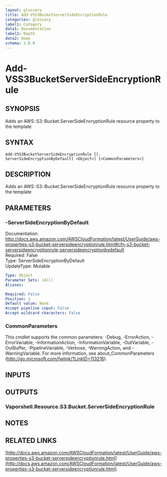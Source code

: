 ```yaml
---
layout: glossary
title: Add-VSS3BucketServerSideEncryptionRule
categories: glossary
label1: Category
data1: Documentation
label2: Depth
data2: Deep
schema: 2.0.0
---
```


# Add-VSS3BucketServerSideEncryptionRule

## SYNOPSIS
Adds an AWS::S3::Bucket.ServerSideEncryptionRule resource property to the template

## SYNTAX

```
Add-VSS3BucketServerSideEncryptionRule [[-ServerSideEncryptionByDefault] <Object>] [<CommonParameters>]
```

## DESCRIPTION
Adds an AWS::S3::Bucket.ServerSideEncryptionRule resource property to the template

## PARAMETERS

### -ServerSideEncryptionByDefault
Documentation: http://docs.aws.amazon.com/AWSCloudFormation/latest/UserGuide/aws-properties-s3-bucket-serversideencryptionrule.html#cfn-s3-bucket-serversideencryptionrule-serversideencryptionbydefault    
Required: False    
Type: ServerSideEncryptionByDefault    
UpdateType: Mutable

```yaml
Type: Object
Parameter Sets: (All)
Aliases:

Required: False
Position: 1
Default value: None
Accept pipeline input: False
Accept wildcard characters: False
```

### CommonParameters
This cmdlet supports the common parameters: -Debug, -ErrorAction, -ErrorVariable, -InformationAction, -InformationVariable, -OutVariable, -OutBuffer, -PipelineVariable, -Verbose, -WarningAction, and -WarningVariable.
For more information, see about_CommonParameters (http://go.microsoft.com/fwlink/?LinkID=113216).

## INPUTS

## OUTPUTS

### Vaporshell.Resource.S3.Bucket.ServerSideEncryptionRule

## NOTES

## RELATED LINKS

[http://docs.aws.amazon.com/AWSCloudFormation/latest/UserGuide/aws-properties-s3-bucket-serversideencryptionrule.html](http://docs.aws.amazon.com/AWSCloudFormation/latest/UserGuide/aws-properties-s3-bucket-serversideencryptionrule.html)

